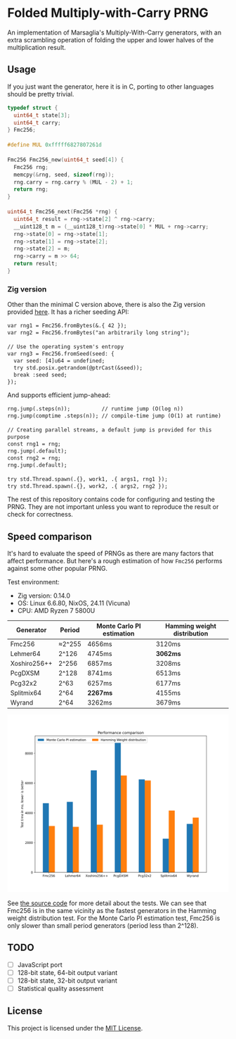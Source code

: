 # Folded Multiply-with-Carry PRNG

An implementation of Marsaglia's Multiply-With-Carry generators, with an extra
scrambling operation of folding the upper and lower halves of the
multiplication result.

## Usage

If you just want the generator, here it is in C, porting to other languages
should be pretty trivial.

```c
typedef struct {
  uint64_t state[3];
  uint64_t carry;
} Fmc256;

#define MUL 0xfffff6827807261d

Fmc256 Fmc256_new(uint64_t seed[4]) {
  Fmc256 rng;
  memcpy(&rng, seed, sizeof(rng));
  rng.carry = rng.carry % (MUL - 2) + 1;
  return rng;
}

uint64_t Fmc256_next(Fmc256 *rng) {
  uint64_t result = rng->state[2] ^ rng->carry;
  __uint128_t m = (__uint128_t)rng->state[0] * MUL + rng->carry;
  rng->state[0] = rng->state[1];
  rng->state[1] = rng->state[2];
  rng->state[2] = m;
  rng->carry = m >> 64;
  return result;
}
```

### Zig version

Other than the minimal C version above, there is also the Zig version provided
[here](src/Fmc256.zig). It has a richer seeding API:

```zig
var rng1 = Fmc256.fromBytes(&.{ 42 });
var rng2 = Fmc256.fromBytes("an arbitrarily long string");

// Use the operating system's entropy
var rng3 = Fmc256.fromSeed(seed: {
  var seed: [4]u64 = undefined;
  try std.posix.getrandom(@ptrCast(&seed));
  break :seed seed;
});
```

And supports efficient jump-ahead:

```zig
rng.jump(.steps(n));          // runtime jump (O(log n))
rng.jump(comptime .steps(n)); // compile-time jump (O(1) at runtime)

// Creating parallel streams, a default jump is provided for this purpose
const rng1 = rng;
rng.jump(.default);
const rng2 = rng;
rng.jump(.default);

try std.Thread.spawn(.{}, work1, .{ args1, rng1 });
try std.Thread.spawn(.{}, work2, .{ args2, rng2 });
```

The rest of this repository contains code for configuring and testing the PRNG.
They are not important unless you want to reproduce the result or check for
correctness.

## Speed comparison

It's hard to evaluate the speed of PRNGs as there are many factors that affect
performance. But here's a rough estimation of how `Fmc256` performs against
some other popular PRNG.

Test environment:
- Zig version: 0.14.0
- OS: Linux 6.6.80, NixOS, 24.11 (Vicuna)
- CPU: AMD Ryzen 7 5800U

| Generator    | Period  | Monte Carlo PI estimation | Hamming weight distribution |
| ------------ | ------- | ------------------------- | --------------------------- |
| Fmc256       | ≈2^255  | 4656ms                    | 3120ms                      |
| Lehmer64     | 2^126   | 4745ms                    | **3062ms**                  |
| Xoshiro256++ | 2^256   | 6857ms                    | 3208ms                      |
| PcgDXSM      | 2^128   | 8741ms                    | 6513ms                      |
| Pcg32x2      | 2^63    | 6257ms                    | 6177ms                      |
| Splitmix64   | 2^64    | **2267ms**                | 4155ms                      |
| Wyrand       | 2^64    | 3262ms                    | 3679ms                      |

![](charts/speed.svg)

See [the source code](src/speed-test.zig) for more detail about the tests. We
can see that Fmc256 is in the same vicinity as the fastest generators in the
Hamming weight distribution test. For the Monte Carlo PI estimation test,
Fmc256 is only slower than small period generators (period less than 2^128).

## TODO

- [ ] JavaScript port
- [ ] 128-bit state, 64-bit output variant
- [ ] 128-bit state, 32-bit output variant
- [ ] Statistical quality assessment

## License

This project is licensed under the [MIT License](LICENCE).
